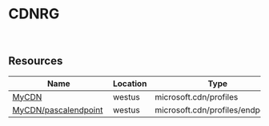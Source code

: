 # CDNRG 
 
## Resources


| Name | Location | Type |
| --- | --- | --- |
| [MyCDN](MyCDN--996486453.md)  | westus  | microsoft.cdn/profiles  |
| [MyCDN/pascalendpoint](MyCDN/pascalendpoint--968958809.md)  | westus  | microsoft.cdn/profiles/endpoints  |



